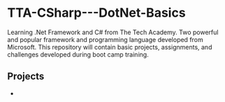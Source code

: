 # TTA-CSharp---DotNet-Basics
Learning .Net Framework and C# from The Tech Academy. Two powerful and popular framework and programming language developed from Microsoft.
This repository will contain basic projects, assignments, and challenges developed during boot camp training. 

## Projects


-


### 
